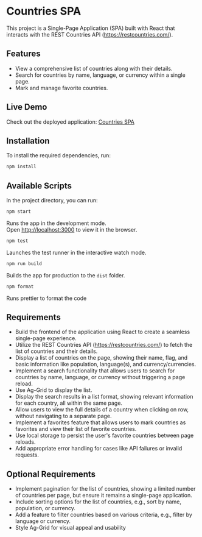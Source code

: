 # Countries SPA

This project is a Single-Page Application (SPA) built with React that interacts with the REST Countries API (https://restcountries.com/).

## Features

- View a comprehensive list of countries along with their details.
- Search for countries by name, language, or currency within a single page.
- Mark and manage favorite countries.

## Live Demo

Check out the deployed application: [Countries SPA](https://pankaj1433.github.io/countries-spa/)

## Installation

To install the required dependencies, run:

```bash
npm install
```

## Available Scripts

In the project directory, you can run:

```bash
npm start
```

Runs the app in the development mode.\
Open [http://localhost:3000](http://localhost:3000) to view it in the browser.

```bash
npm test
```

Launches the test runner in the interactive watch mode.

```bash
npm run build
```

Builds the app for production to the `dist` folder.

```bash
npm format
```

Runs prettier to format the code

## Requirements

- Build the frontend of the application using React to create a seamless single-page experience.
- Utilize the REST Countries API (https://restcountries.com/) to fetch the list of countries and their details.
- Display a list of countries on the page, showing their name, flag, and basic information like population,
  language(s), and currency/currencies.
- Implement a search functionality that allows users to search for countries by name, language, or currency
  without triggering a page reload.
- Use Ag-Grid to display the list.
- Display the search results in a list format, showing relevant information for each country, all within the same
  page.
- Allow users to view the full details of a country when clicking on row, without navigating to a separate page.
- Implement a favorites feature that allows users to mark countries as favorites and view their list of favorite
  countries.
- Use local storage to persist the user's favorite countries between page reloads.
- Add appropriate error handling for cases like API failures or invalid requests.

## Optional Requirements

- Implement pagination for the list of countries, showing a limited number of countries per page, but ensure it
  remains a single-page application.
- Include sorting options for the list of countries, e.g., sort by name, population, or currency.
- Add a feature to filter countries based on various criteria, e.g., filter by language or currency.
- Style Ag-Grid for visual appeal and usability
